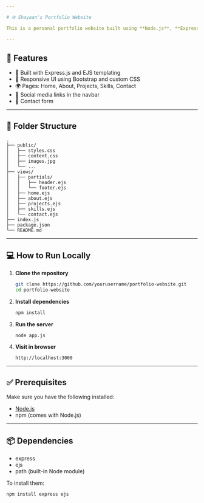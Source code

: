 ```yaml
---

# 🌐 Shayaan's Portfolio Website

This is a personal portfolio website built using **Node.js**, **Express**, and **EJS** templating. It showcases my skills, projects, about section, and provides contact options with integrated social media links.

---
```


## 🚀 Features

* 🔧 Built with Express.js and EJS templating
* 🎨 Responsive UI using Bootstrap and custom CSS
* 🌍 Pages: Home, About, Projects, Skills, Contact
* 🔗 Social media links in the navbar
* 💌 Contact form

---

## 📁 Folder Structure

```
.
├── public/
│   ├── styles.css
│   ├── content.css
│   ├── images.jpg
│   └── ...
├── views/
│   ├── partials/
│   │   ├── header.ejs
│   │   └── footer.ejs
│   ├── home.ejs
│   ├── about.ejs
│   ├── projects.ejs
│   ├── skills.ejs
│   └── contact.ejs
├── index.js
├── package.json
└── README.md
```

---

## 💻 How to Run Locally

1. **Clone the repository**

   ```bash
   git clone https://github.com/yourusername/portfolio-website.git
   cd portfolio-website
   ```

2. **Install dependencies**

   ```bash
   npm install
   ```

3. **Run the server**

   ```bash
   node app.js
   ```

4. **Visit in browser**

   ```
   http://localhost:3000
   ```

---

## ✅ Prerequisites

Make sure you have the following installed:

* [Node.js](https://nodejs.org/)
* npm (comes with Node.js)

---

## 📦 Dependencies

* express
* ejs
* path (built-in Node module)

To install them:

```bash
npm install express ejs
```

